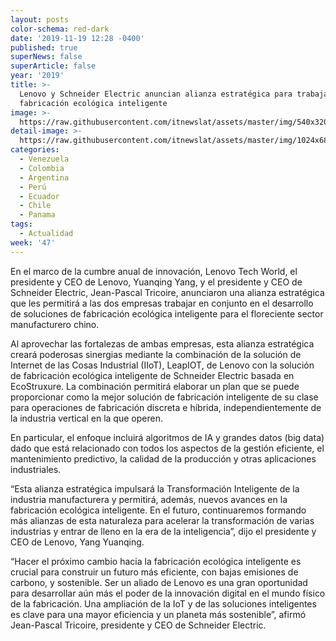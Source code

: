 ```yaml
---
layout: posts
color-schema: red-dark
date: '2019-11-19 12:28 -0400'
published: true
superNews: false
superArticle: false
year: '2019'
title: >-
  Lenovo y Schneider Electric anuncian alianza estratégica para trabajar en la
  fabricación ecológica inteligente
image: >-
  https://raw.githubusercontent.com/itnewslat/assets/master/img/540x320/Lenovo-Schneider-p.jpg
detail-image: >-
  https://raw.githubusercontent.com/itnewslat/assets/master/img/1024x680/Lenovo-Schneider-g.jpg
categories:
  - Venezuela
  - Colombia
  - Argentina
  - Perú
  - Ecuador
  - Chile
  - Panama
tags:
  - Actualidad
week: '47'
---
```

En el marco de la cumbre anual de innovación, Lenovo Tech World, el presidente y CEO de Lenovo, Yuanqing Yang, y el presidente y CEO de Schneider Electric, Jean-Pascal Tricoire, anunciaron una alianza estratégica que les permitirá a las dos empresas trabajar en conjunto en el desarrollo de soluciones de fabricación ecológica inteligente para el floreciente sector manufacturero chino.

Al aprovechar las fortalezas de ambas empresas, esta alianza estratégica creará poderosas sinergias mediante la combinación de la solución de Internet de las Cosas Industrial (IIoT), LeapIOT, de Lenovo con la solución de fabricación ecológica inteligente de Schneider Electric basada en EcoStruxure. La combinación permitirá elaborar un plan que se puede proporcionar como la mejor solución de fabricación inteligente de su clase para operaciones de fabricación discreta e híbrida, independientemente de la industria vertical en la que operen.

En particular, el enfoque incluirá algoritmos de IA y grandes datos (big data) dado que está relacionado con todos los aspectos de la gestión eficiente, el mantenimiento predictivo, la calidad de la producción y otras aplicaciones industriales. 

“Esta alianza estratégica impulsará la Transformación Inteligente de la industria manufacturera y permitirá, además, nuevos avances en la fabricación ecológica inteligente. En el futuro, continuaremos formando más alianzas de esta naturaleza para acelerar la transformación de varias industrias y entrar de lleno en la era de la inteligencia”, dijo el presidente y CEO de Lenovo, Yang Yuanqing.

“Hacer el próximo cambio hacia la fabricación ecológica inteligente es crucial para construir un futuro más eficiente, con bajas emisiones de carbono, y sostenible. Ser un aliado de Lenovo es una gran oportunidad para desarrollar aún más el poder de la innovación digital en el mundo físico de la fabricación. Una ampliación de la IoT y de las soluciones inteligentes es clave para una mayor eficiencia y un planeta más sostenible”, afirmó Jean-Pascal Tricoire, presidente y CEO de Schneider Electric. 